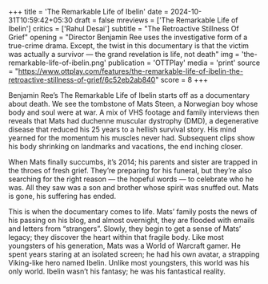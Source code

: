 +++
title = 'The Remarkable Life of Ibelin'
date = 2024-10-31T10:59:42+05:30
draft = false
mreviews = ['The Remarkable Life of Ibelin']
critics = ['Rahul Desai']
subtitle = "The Retroactive Stillness Of Grief"
opening = "Director Benjamin Ree uses the investigative form of a true-crime drama. Except, the twist in this documentary is that the victim was actually a survivor — the grand revelation is life, not death"
img = 'the-remarkable-life-of-ibelin.png'
publication = 'OTTPlay'
media = 'print'
source = "https://www.ottplay.com/features/the-remarkable-life-of-ibelin-the-retroactive-stillness-of-grief/6c52eb2ab840"
score = 8
+++

Benjamin Ree’s The Remarkable Life of Ibelin starts off as a documentary about death. We see the tombstone of Mats Steen, a Norwegian boy whose body and soul were at war. A mix of VHS footage and family interviews then reveals that Mats had duchenne muscular dystrophy (DMD), a degenerative disease that reduced his 25 years to a hellish survival story. His mind yearned for the momentum his muscles never had. Subsequent clips show his body shrinking on landmarks and vacations, the end inching closer.

When Mats finally succumbs, it’s 2014; his parents and sister are trapped in the throes of fresh grief. They’re preparing for his funeral, but they’re also searching for the right reason — the hopeful words — to celebrate who he was. All they saw was a son and brother whose spirit was snuffed out. Mats is gone, his suffering has ended.

This is when the documentary comes to life. Mats’ family posts the news of his passing on his blog, and almost overnight, they are flooded with emails and letters from “strangers”. Slowly, they begin to get a sense of Mats’ legacy; they discover the heart within that fragile body. Like most youngsters of his generation, Mats was a World of Warcraft gamer. He spent years staring at an isolated screen; he had his own avatar, a strapping Viking-like hero named Ibelin. Unlike most youngsters, this world was his only world. Ibelin wasn’t his fantasy; he was his fantastical reality.
